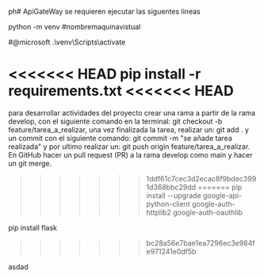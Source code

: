 ph# ApiGateWay
se requieren ejecutar las siguentes lineas

python -m venv #nombremaquinavistual

#@microsoft
.\venv\Scripts\activate


<<<<<<< HEAD
pip install -r requirements.txt
<<<<<<< HEAD
=======

para desarrollar actividades del proyecto crear una rama a partir de la rama develop, con el siguiente comando en la terminal: git checkout -b feature/tarea_a_realizar, una vez finalizada la tarea, realizar un: git add . y un commit con el siguiente comando: git commit -m "se añade tarea realizada" y por ultimo realizar un: git push origin feature/tarea_a_realizar. En GitHub hacer un pull request (PR) a la rama develop como main y hacer un git merge.
>>>>>>> 1ddf61c7cec3d2ecac8f9bdec3991d368bbc29dd
=======
pip install --upgrade google-api-python-client google-auth-httplib2 google-auth-oauthlib

pip install flask
>>>>>>> bc28a56e7bae1ea7296ec3e984fe971241e0df5b

asdad